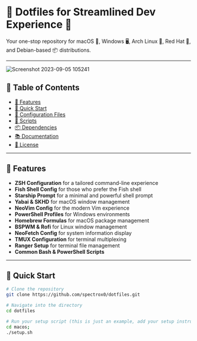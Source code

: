 # 🔧 Dotfiles for Streamlined Dev Experience 🚀

Your one-stop repository for macOS 🍎, Windows 🖥️, Arch Linux 🏹, Red Hat 🎩, and Debian-based 📦 distributions.

---
![Screenshot 2023-09-05 105241](https://github.com/spectrox0/dotfiles/assets/43557525/02cffd17-18fa-4d78-91a8-b30e44bce6cb)

## 📑 Table of Contents

- [🌟 Features](#-features)
- [🚀 Quick Start](#-quick-start)
- [🔧 Configuration Files](#-configuration-files)
- [📝 Scripts](#-scripts)
- [📦 Dependencies](#-dependencies)
- [📚 Documentation](#-documentation)
- [📜 License](#-license)

---

## 🌟 Features

- **ZSH Configuration** for a tailored command-line experience
- **Fish Shell Config** for those who prefer the Fish shell
- **Starship Prompt** for a minimal and powerful shell prompt
- **Yabai & SKHD** for macOS window management
- **NeoVim Config** for the modern Vim experience
- **PowerShell Profiles** for Windows environments
- **Homebrew Formulas** for macOS package management
- **BSPWM & Rofi** for Linux window management
- **NeoFetch Config** for system information display
- **TMUX Configuration** for terminal multiplexing
- **Ranger Setup** for terminal file management
- **Common Bash & PowerShell Scripts**

---

## 🚀 Quick Start

```bash
# Clone the repository
git clone https://github.com/spectrox0/dotfiles.git

# Navigate into the directory
cd dotfiles

# Run your setup script (this is just an example, add your setup instructions)
cd macos;
./setup.sh
```
